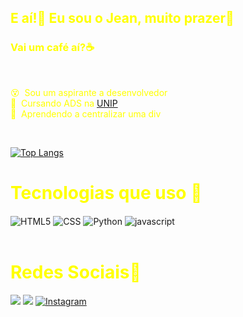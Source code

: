 <h2 style="color: yellow;">
E aí!👋 Eu sou o Jean, muito prazer🤠
</h2>
<h3 style="color: yellow;"> Vai um café aí?☕</h3>
<br>

<p style="color: yellow">
😵&nbsp; Sou um aspirante a desenvolvedor
<br>
🤖&nbsp; Cursando ADS na <a href="https://www.unip.br">UNIP</a>
<br>
🤔&nbsp; Aprendendo a centralizar uma div
</p>

<br>

[![Top Langs](https://github-readme-stats.vercel.app/api/top-langs/?username=VenciguerJ&layout=compact)](https://github.com/anuraghazra/github-readme-stats)

<h1 style="color: yellow;"> Tecnologias que uso 👾 </h1>

<div display="inline-block">
    <img align="center" alt="HTML5" src="https://img.shields.io/badge/HTML5-E34F26?style=for-the-badge&logo=html5&logoColor=white">
    <img align="center" alt="CSS" src="https://img.shields.io/badge/CSS3-1572B6?style=for-the-badge&logo=css3&logoColor=white">
    <img align="center" alt="Python" src="https://img.shields.io/badge/Python-14354C?style=for-the-badge&logo=python&logoColor=white">
    <img align="center" alt="javascript" src="https://img.shields.io/badge/JavaScript-F7DF1E?style=for-the-badge&logo=javascript&logoColor=black">
</div>

<br>

<h1 style="color: yellow;"> Redes Sociais📱 </h1>

<a href= "https://www.linkedin.com/in/vencigueri/" target="_blank"><img src="https://img.shields.io/badge/-LinkedIn-%230077B5?style=for-the-badge&logo=linkedin&logoColor=white" target="_blank"></a>
<a href = "mailto:jeanpedrosilva24@gmail.com"><img src="https://img.shields.io/badge/Gmail-D14836?style=for-the-badge&logo=gmail&logoColor=white" target="_blank"></a>
[![Instagram](https://img.shields.io/badge/Instagram-E4405F?style=for-the-badge&logo=instagram&logoColor=white)](https://www.instagram.com/ovencigueri/)
